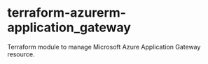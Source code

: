 # terraform-azurerm-application_gateway
Terraform module to manage Microsoft Azure Application Gateway resource.
